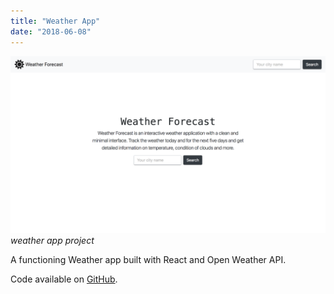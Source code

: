 ```yaml
---
title: "Weather App"
date: "2018-06-08"
---
```


![weather app project](1.png)
_weather app project_

A functioning Weather app built with React and Open Weather API.

Code available on [GitHub](https://github.com/eneax/weather-app).
